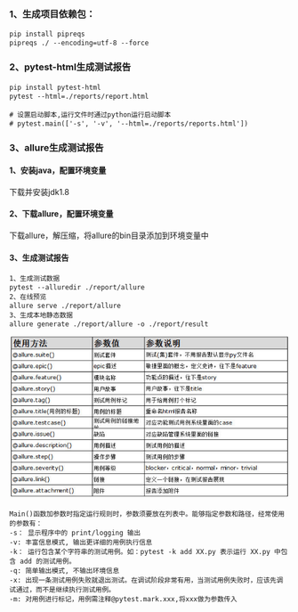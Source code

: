 ### 1、生成项目依赖包：
```
pip install pipreqs
pipreqs ./ --encoding=utf-8 --force
```
### 2、pytest-html生成测试报告
```
pip install pytest-html
pytest --html=./reports/report.html

# 设置启动脚本,运行文件时通过python运行启动脚本
# pytest.main(['-s', '-v', '--html=./reports/reports.html'])
```
### 3、allure生成测试报告
#### 1、安装java，配置环境变量
下载并安装jdk1.8
#### 2、下载allure，配置环境变量
下载allure，解压缩，将allure的bin目录添加到环境变量中
#### 3、生成测试报告
```
1、生成测试数据
pytest --alluredir ./report/allure
2、在线预览
allure serve ./report/allure
3、生成本地静态数据
allure generate ./report/allure -o ./report/result
```
![allure装饰器介绍](./assets/Readme-1636450087171.png)

```
Main()函数加参数时指定运行规则时，参数须要放在列表中。能够指定参数和路径，经常使用的参数有：
-s： 显示程序中的 print/logging 输出
-v: 丰富信息模式, 输出更详细的用例执行信息
-k： 运行包含某个字符串的测试用例。如：pytest -k add XX.py 表示运行 XX.py 中包含 add 的测试用例。
-q: 简单输出模式, 不输出环境信息
-x: 出现一条测试用例失败就退出测试。在调试阶段非常有用，当测试用例失败时，应该先调试通过，而不是继续执行测试用例。
-m: 对用例进行标记，用例需注释@pytest.mark.xxx,将xxx做为参数传入
```